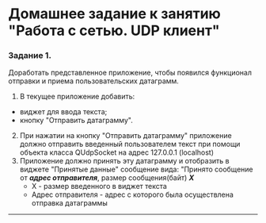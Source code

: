 # Домашнее задание к занятию "Работа с сетью. UDP клиент"

### Задание 1. 

Доработать представленное приложение, чтобы появился функционал отправки и приема пользовательских датаграмм.

1. В текущее приложение добавить:
 * виджет для ввода текста;
 * кнопку "Отправить датаграмму".
2. При нажатии на кнопку "Отправить датаграмму" приложение должно отправить введенный пользователем текст при помощи объекта класса QUdpSocket на адрес 127.0.0.1 (localhost)
3. Приложение должно принять эту датаграмму и отобразить в виджете "Принятые данные" сообщение вида: "Принято сообщение от ***адрес отправителя***, 
   размер сообщения(байт) ***Х***
   * Х - размер введенного в виджет текста
   * Адрес отправителя - адрес с которого была осуществлена отправка датаграммы

------


